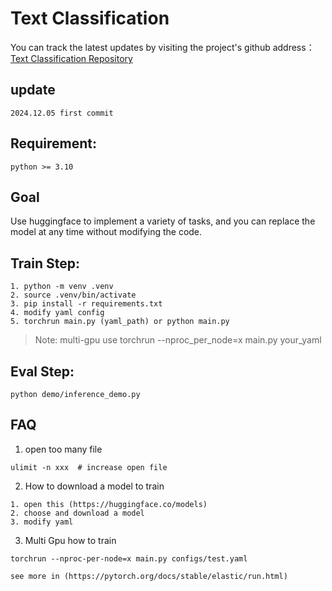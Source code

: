 # Text Classification

You can track the latest updates by visiting the project's github address：[Text Classification Repository](https://github.com/ciaoyizhen/text_classification)

## update
```
2024.12.05 first commit
```
## Requirement:

```
python >= 3.10
```

## Goal
Use huggingface to implement a variety of tasks, and you can replace the model at any time without modifying the code.

## Train Step:
```
1. python -m venv .venv
2. source .venv/bin/activate
3. pip install -r requirements.txt
4. modify yaml config
5. torchrun main.py (yaml_path) or python main.py
```
> Note: multi-gpu  use  torchrun --nproc_per_node=x main.py your_yaml

## Eval Step:
```
python demo/inference_demo.py
```




## FAQ
1. open too many file
```
ulimit -n xxx  # increase open file
```
2. How to download a model to train
```
1. open this (https://huggingface.co/models)
2. choose and download a model
3. modify yaml
```
3. Multi Gpu how to train
```
torchrun --nproc-per-node=x main.py configs/test.yaml

see more in (https://pytorch.org/docs/stable/elastic/run.html)
```



